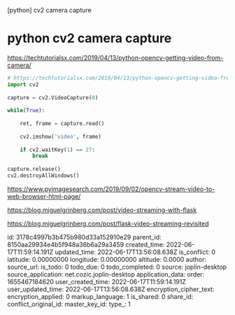[python] cv2 camera capture

# python cv2 camera capture

https://techtutorialsx.com/2019/04/13/python-opencv-getting-video-from-camera/

```python
# https://techtutorialsx.com/2019/04/13/python-opencv-getting-video-from-camera/
import cv2
 
capture = cv2.VideoCapture(0)
 
while(True):
     
    ret, frame = capture.read()
     
    cv2.imshow('video', frame)
     
    if cv2.waitKey(1) == 27:
        break
 
capture.release()
cv2.destroyAllWindows()
```

https://www.pyimagesearch.com/2019/09/02/opencv-stream-video-to-web-browser-html-page/

https://blog.miguelgrinberg.com/post/video-streaming-with-flask

https://blog.miguelgrinberg.com/post/flask-video-streaming-revisited



id: 3178c4997b3b475b980d33a152910e29
parent_id: 8150aa29934e4b5f948a36b6a29a3459
created_time: 2022-06-17T11:59:14.191Z
updated_time: 2022-06-17T13:56:08.638Z
is_conflict: 0
latitude: 0.00000000
longitude: 0.00000000
altitude: 0.0000
author: 
source_url: 
is_todo: 0
todo_due: 0
todo_completed: 0
source: joplin-desktop
source_application: net.cozic.joplin-desktop
application_data: 
order: 1655467184620
user_created_time: 2022-06-17T11:59:14.191Z
user_updated_time: 2022-06-17T13:56:08.638Z
encryption_cipher_text: 
encryption_applied: 0
markup_language: 1
is_shared: 0
share_id: 
conflict_original_id: 
master_key_id: 
type_: 1